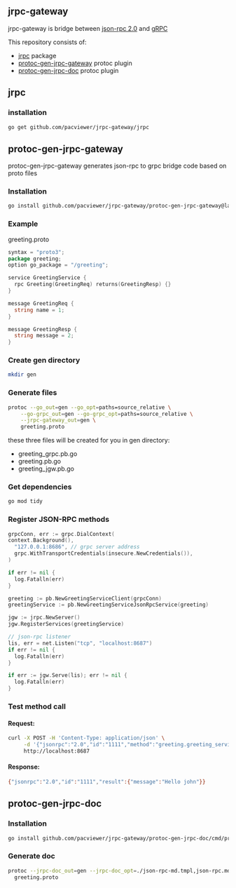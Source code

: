 ## jrpc-gateway
jrpc-gateway is bridge between [json-rpc 2.0](https://www.jsonrpc.org/specification) and [gRPC](https://grpc.io/)

This repository consists of:
- [jrpc](#jrpc) package 
- [protoc-gen-jrpc-gateway](#protoc-gen-jrpc-gateway) protoc plugin
- [protoc-gen-jrpc-doc](#protoc-gen-jrpc-doc) protoc plugin

<a id="jrpc"></a>
## jrpc
### installation
```bash
go get github.com/pacviewer/jrpc-gateway/jrpc
```

<a id="protoc-gen-jrpc-gateway"></a>
## protoc-gen-jrpc-gateway
protoc-gen-jrpc-gateway generates json-rpc to grpc bridge code based on proto files

### Installation
```bash
go install github.com/pacviewer/jrpc-gateway/protoc-gen-jrpc-gateway@latest
```
### Example
greeting.proto
```go
syntax = "proto3";
package greeting;
option go_package = "/greeting";

service GreetingService {
  rpc Greeting(GreetingReq) returns(GreetingResp) {}
}

message GreetingReq {
  string name = 1;
}

message GreetingResp {
  string message = 2;
}
```
### Create gen directory
```bash
mkdir gen
```
### Generate files
```bash
protoc --go_out=gen --go_opt=paths=source_relative \
    --go-grpc_out=gen --go-grpc_opt=paths=source_relative \
    --jrpc-gateway_out=gen \
    greeting.proto
```
these three files will be created for you in gen directory:
- greeting_grpc.pb.go
- greeting.pb.go
- greeting_jgw.pb.go

### Get dependencies
```bash
go mod tidy
```
### Register JSON-RPC methods
```go
grpcConn, err := grpc.DialContext(
context.Background(),
  "127.0.0.1:8686", // grpc server address
  grpc.WithTransportCredentials(insecure.NewCredentials()),
)

if err != nil {
  log.Fatalln(err)  
}

greeting := pb.NewGreetingServiceClient(grpcConn)
greetingService := pb.NewGreetingServiceJsonRpcService(greeting)

jgw := jrpc.NewServer()
jgw.RegisterServices(greetingService)

// json-rpc listener
lis, err = net.Listen("tcp", "localhost:8687")
if err != nil {
  log.Fatalln(err)
}

if err := jgw.Serve(lis); err != nil {
  log.Fatalln(err)
}
```
### Test method call
#### Request:
```bash
curl -X POST -H 'Content-Type: application/json' \
     -d '{"jsonrpc":"2.0","id":"1111","method":"greeting.greeting_service.greeting", "params":{"name":"john"}}' \
     http://localhost:8687
```
#### Response:
```bash
{"jsonrpc":"2.0","id":"1111","result":{"message":"Hello john"}}
```

<a id="protoc-gen-jrpc-doc"></a>
## protoc-gen-jrpc-doc
### Installation
```bash
go install github.com/pacviewer/jrpc-gateway/protoc-gen-jrpc-doc/cmd/protoc-gen-jrpc-doc@v0.1.4
```
### Generate doc
```bash
protoc --jrpc-doc_out=gen --jrpc-doc_opt=./json-rpc-md.tmpl,json-rpc.md \
  greeting.proto
```